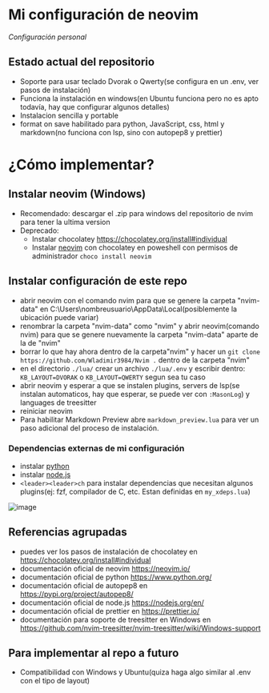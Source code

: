 # Mi configuración de neovim

*Configuración personal*

## Estado actual del repositorio
- Soporte para usar teclado Dvorak o Qwerty(se configura en un .env, ver pasos de instalación)
- Funciona la instalación en windows(en Ubuntu funciona pero no es apto todavía, hay que configurar algunos detalles)
- Instalacion sencilla y portable
- format on save habilitado para python, JavaScript, css, html y markdown(no funciona con lsp, sino con autopep8 y prettier)

# ¿Cómo implementar?

## Instalar neovim (Windows)
- Recomendado: descargar el .zip para windows del repositorio de nvim para tener la ultima version
- Deprecado:
  - Instalar chocolatey https://chocolatey.org/install#individual
  - Instalar [neovim](https://neovim.io/) con chocolatey en poweshell con permisos de administrador `choco install neovim`

## Instalar configuración de este repo
- abrir neovim con el comando nvim para que se genere la carpeta "nvim-data" en C:\Users\nombreusuario\AppData\Local(posiblemente la ubicación puede variar)
- renombrar la carpeta "nvim-data" como "nvim" y abrir neovim(comando nvim) para que se genere nuevamente la carpeta "nvim-data" aparte de la de "nvim"
- borrar lo que hay ahora dentro de la carpeta"nvim" y hacer un `git clone https://github.com/Wladimir3984/Nvim .` dentro de la carpeta "nvim"
- en el directorio `./lua/` crear un archivo `./lua/.env` y escribir dentro: `KB_LAYOUT=DVORAK` o `KB_LAYOUT=QWERTY` segun sea tu caso
- abrir neovim y esperar a que se instalen plugins, servers de lsp(se instalan automaticos, hay que esperar, se puede ver con `:MasonLog`) y languages de treesitter
- reiniciar neovim
- Para habilitar Markdown Preview abre `markdown_preview.lua` para ver un paso adicional del proceso de instalación.

### Dependencias externas de mi configuración
- instalar [python](https://www.python.org/)
- instalar [node.js](https://nodejs.org/en/)
- `<leader><leader>ch` para instalar dependencias que necesitan algunos plugins(ej: fzf, compilador de C, etc. Estan definidas en `my_xdeps.lua`)

![image](https://github.com/Wladimir3984/Nvim/assets/83993271/0008a0e6-cf03-4e5a-8b32-0df4f5434e53)

## Referencias agrupadas

- puedes ver los pasos de instalación de chocolatey en https://chocolatey.org/install#individual
- documentación oficial de neovim https://neovim.io/
- documentación oficial de python https://www.python.org/
- documentación oficial de autopep8 en https://pypi.org/project/autopep8/
- documentación oficial de node.js https://nodejs.org/en/
- documentación oficial de prettier en https://prettier.io/
- documentación para soporte de treesitter en Windows en https://github.com/nvim-treesitter/nvim-treesitter/wiki/Windows-support


## Para implementar al repo a futuro

- Compatibilidad con Windows y Ubuntu(quiza haga algo similar al .env con el tipo de layout)
